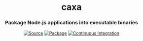 <h1 align="center">caxa</h1>
<h3 align="center">Package Node.js applications into executable binaries</h3>
<p align="center">
<a href="https://github.com/leafac/caxa"><img src="https://img.shields.io/badge/Source---" alt="Source"></a>
<a href="https://www.npmjs.com/package/caxa"><img alt="Package" src="https://badge.fury.io/js/caxa.svg"></a>
<a href="https://github.com/leafac/caxa/actions"><img src="https://github.com/leafac/caxa/workflows/.github/workflows/main.yml/badge.svg" alt="Continuous Integration"></a>
</p>

<!--

You may extend PATH yourself in the command…

Add support for .tar.gz & .zip appendages.

Talk about signing the executable.


Json footer. Include build id
Use new line to find footer and separator to find archive 



- [ ] What does ncc do with native modules
- [ ] Use npm bin
- [ ] References on the self-extracting bash idea
    - [ ] https://www.matteomattei.com/create-self-contained-installer-in-bash-that-extracts-archives-and-perform-actitions/
    - [ ] https://www.linuxjournal.com/node/1005818
    - [ ] https://community.linuxmint.com/tutorial/view/1998
    - [ ] https://github.com/megastep/makeself
    - [ ] http://alexradzin.blogspot.com/2015/12/creating-self-extracting-targz.html?m=1
    - [ ] Very similar to caxa: https://www.npmjs.com/package/bashpackng
- [ ] Improvements
    - [ ] Make the separator between the preamble and the tar a comment
    - [ ] npm dedupe
    - [ ] Check that the input path exists
- [ ] Handling the Windows situation
    - [ ] Use a batch script or PowerShell to emulate the bash script
        - [ ] https://www.dostips.com/forum/viewtopic.php?f=3&t=4842
        - [ ] http://www.piclist.com/techref//dos/binbat.htm
    - [ ] Use bash for Windows
        - [ ] But only developers have installed that…
    - [ ] Use tar
        - [ ] Relatively new
    - [ ] Self-extractor kind of tools
        - [ ] WinZip self extractor
        - [ ] Iexpress
        - [ ] 7-Zip SFX Maker
    - [ ] Use another language to compile to an actual .exe (doing what the bash script preamble does)
        - [ ] Go
            - [ ] Easier to use
            - [ ] But will require people to have a Go environment for using caxa (but not the caxa’ed binary)
        - [ ] C
            - [ ] https://bitbucket.org/proxymlr/bsdtar/src/xtar/contrib/xtar.c
            - [ ] zlib
            - [ ] People already have a C toolchain to be able to compile native modules anyway
- [ ] Alternatives
    - [ ] Just distribute .tar.gz & .zip. We have to wrap the binary in a .tar.gz to file mode be executable anyway…
    - [ ] How do the following projects generate their binaries?
        - [ ] pkg
        - [ ] nexe
        - [ ] Electron
- [ ] Story
    - [ ] The original motivation was the seemingly ease of distribution of Go (which mostly holds up: Go has problems with cross-compilation of CGO, but at least it’s able to produce single binaries, and in 1.16 it’ll even be able to embed assets without third-party tools)
    - [ ] Compiling seems to be something that people care about, because Deno has experimental support for it
    - [ ] In node, compilation breaks down because of native extensions, which must be files
    - [ ] Also, everything breaks down because of file permissions (chmod +x) (that’s true even of Go) (the solution is to zip/tar, but then, at that point, why bother with a single file? People will have to either chmod or unzip anyway)
    - [ ] Zip > Tar (more familiar, works on Windows) (though file sizes are bigger)
    - [ ] Go cant crosscompile cgo easily (its possible, just hard) (things like sqlite are cgo) (example of how you can cross-compile Go: https://github.com/karalabe/xgo) (example of project that is CGO: https://github.com/mattn/go-sqlite3)
    - [ ] Examples of things that depend on native extensions (https://www.npmjs.com/package/windows-build-tools#examples-of-modules-supported)
- [ ] Sometimes people Zip exes to get around antivirus (for example, as email attachments)
- [ ] Rename the preamble to “stub”: https://en.m.wikipedia.org/wiki/Self-extracting_archive
- [ ] https://github.com/vk-twiconnect/sfx-creator-service
- [ ] https://stackoverflow.com/questions/27904532/how-do-i-make-a-self-extract-and-running-installer
- [ ] https://www.npmjs.com/package/sfxbundler
    - [ ] https://github.com/touchifyapp/sfx
- [ ] https://github.com/AlexanderOMara/portable-executable-signature
- [ ] https://github.com/anders-liu/pe-struct
- [ ] https://github.com/ironSource/portable-executable
- [ ] https://github.com/bennyhat/peid-finder
- [ ] https://github.com/lief-project/LIEF
- [ ] The idea in using different node versions if bad as well because of native modules
- [ ] https://github.com/KosalaHerath/macos-installer-builder
- [ ] Icon
- [ ] .command / .tool extending to make terminal window open
- [ ] Automator
- [ ] https://mathiasbynens.be/notes/shell-script-mac-apps
- [ ] https://stackoverflow.com/questions/281372/executing-shell-scripts-from-the-os-x-dock
- [ ] https://gist.github.com/mathiasbynens/674099

http://www.wsanchez.net/software/

https://sveinbjorn.org/platypus
- [ ] AppImage on linux?
- [ ] Electrons bundles

https://github.com/subtleGradient/tilde-bin/blob/master/appify

https://github.com/subtleGradient/Appify-UI
- [ ] Another reason why cross compiling is silly: you want to test your stuff in the different operating systems
- [ ] @leafac/pkg
    - [ ] Cross-compilation of binaries: https://github.com/vercel/pkg/pull/837
    - [ ] New Node versions: https://github.com/yao-pkg/pkg-binaries

https://stackoverflow.com/questions/5795446/appending-data-to-an-exe

https://blog.barthe.ph/2009/02/22/change-signed-executable/

https://edn.embarcadero.com/article/27979

https://security.stackexchange.com/questions/77336/how-is-the-file-overlay-read-by-an-exe-virus.  The payload is called an overlay

https://github.com/jason-klein/signed-nsis-exe-append-payload

https://stackoverflow.com/questions/5316152/store-data-in-executable


Techniques to find payload : separator; footer; hard coded offset


Appending to binaries works on windows as Linux. How about Apple? (May be unnecessary because of application bundles...

https://www.codeproject.com/Articles/7053/Pure-WIN32-Self-Extract-EXE-Builder


https://zlib.net

https://opensource.apple.com/source/libarchive/libarchive-29/libarchive/examples/untar.c.auto.html

https://github.com/calccrypto/tar

https://gist.github.com/mimoo/25fc9716e0f1353791f5908f94d6e726

https://www.tutorialspoint.com/c_standard_library/c_function_system.htm

http://www.libarchive.org

https://repo.or.cz/libtar.git

https://github.com/libarchive/libarchive/wiki/LibarchiveFormats


Insist on .exe on Windows 


Document how you could cross-compile yourself by downloading node. The same applies to building for different versions of node.
Document how you could know if you’re in the caxa (have a different entry point).
Document how you probably want to zip the outputs to keep the executable permissions right.
Do something for app icons (rcedit for .exe & something else for .app).

	// https://stackoverflow.com/questions/10385551/get-exit-code-go

Might as well use exec package, because of https://github.com/golang/go/issues/30662

	// https://golang.org/pkg/os/exec/
	// https://golang.org/pkg/syscall/#Exec
	// https://pkg.go.dev/golang.org/x/sys
	// https://pkg.go.dev/golang.org/x/sys@v0.0.0-20210226181700-f36f78243c0c/unix#Exec
	// https://pkg.go.dev/golang.org/x/sys@v0.0.0-20210226181700-f36f78243c0c/windows/mkwinsyscall


// TODO: Consider a simpler yet richer format for the payload:
// tar/base64 -> JSON with command-line options -> gzip
// https://stackoverflow.com/questions/1443158/binary-data-in-json-string-something-better-than-base64
// multipart form data
// asar
// WINNING IDEA: Just use a line of JSON before the archive!

// TODO: Include err in the error messages.

	// FIXME: Maybe don’t read the whole file?

	// // TODO: Compute temporary directory path based on the contents of the archive.
	// // TODO: Check if temporary directory exists and only untar if necessary.

	// // Adapted from https://github.com/golang/build/blob/db2c93053bcd6b944723c262828c90af91b0477a/internal/untar/untar.go
	// // More references:
	// // https://stackoverflow.com/questions/57639648/how-to-decompress-tar-gz-file-in-go
	// // https://gist.github.com/indraniel/1a91458984179ab4cf80
	// // https://medium.com/@skdomino/taring-untaring-files-in-go-6b07cf56bc07
	// // https://medium.com/learning-the-go-programming-language/working-with-compressed-tar-files-in-go-e6fe9ce4f51d
	// // https://github.com/mholt/archiver
	// // https://github.com/codeclysm/extract
	// //
	// // I decided to copy and paste instead of using a package for this to keep the build simple.


install go 
    "postinstall": "node postinstall.js install",
    "preuninstall": "node postinstall.js uninstall"

    https://blog.xendit.engineer/how-we-repurposed-npm-to-publish-and-distribute-our-go-binaries-for-internal-cli-23981b80911b
    https://www.npmjs.com/package/npm-golang

Go packages:
https://github.com/mholt/archiver/blob/v1.1.2/targz.go
https://pkg.go.dev/golang.org/x/build/internal/untar / https://github.com/k3s-io/k3s/blob/v1.0.1/pkg/untar/untar.go / https://pkg.go.dev/github.com/rancher/k3s/pkg/untar
https://github.com/cloudfoundry/archiver/blob/master/extractor/tgz_extractor.go


More references:

https://superuser.com/questions/42788/is-it-possible-to-execute-a-file-after-extraction-from-a-7-zip-self-extracting-a
http://ntsblog.homedev.com.au/index.php/2015/05/14/self-extracting-archive-runs-setup-exe-7zip-sfx-switch/
https://nsis.sourceforge.io/Main_Page
https://www.7-zip.org/sdk.html
https://superuser.com/questions/1048866/creating-7zip-sfx-installer
https://sevenzip.osdn.jp/chm/start.htm
https://sevenzip.osdn.jp/chm/cmdline/switches/sfx.htm

copy /b 7z\bin\7zS2con.sfx + config.txt + echo-command-line-parameters.7z extract\echo-command-line-parameters.exe

```console
$ caxa "examples/echo-command-line-parameters" 'node "{{ caxa }}/index.js"' "/tmp/Echo Command-Line Parameters.app"
$ caxa "examples/echo-command-line-parameters" 'node "{{ caxa }}/index.js"' "/tmp/echo-command-line-parameters"
```

// TODO: Extensions:
// No-extension (self-extracting binary) (macOS / Linux)
// .app / .app.zip / .app.tar.gz / .app.tgz (Bundle) (option to show the terminal or not) (macOS)
// .exe / .exe.zip / .exe.tar.gz / .exe.tgz (self-extracting binary) (option to show the terminal or not) (Windows)
// .zip / .tar.gz / .tgz (Binary bundle) (macOS / Linux / Windows)

- `__dirname` vs `process.cwd()`.
- `CAXA` environment variable.

- Programmatic API

- Requirements on machine that’ll run the executable:
  - /usr/bin/env
  - sh
  - if, [, and stuff
  - mkdir
  - tail
  - tar
  - env
  - exit

```json
{
  "scripts": {
    "boxednode": "boxednode -s index.js -t packaged-by-boxed-node",
    "js2bin": "js2bin --build --platform=darwin --node=14.15.3 --app=$PWD/index.js --name=packaged-by-js2bin && chmod +x packaged-by-js2bin-darwin-x64",
    "nar": "nar create -e"
  },
  "dependencies": {
    "@leafac/sqlite": "^1.1.2",
    "sharp": "^0.27.1"
  },
  "devDependencies": {
    "boxednode": "^1.9.0",
    "js2bin": "^1.0.6",
    "nar": "^0.3.40",
    "nexe": "^4.0.0-beta.17"
  }
}
```

### https://github.com/vercel/pkg

- **Maintained:** ❌
- **Support all Node.js APIs (for example, `fs/promises`, which was problematic with `pkg`):** ✅ At least it supports `fs/promises` since I added it; other APIs may break in the future
- **Support native modules:** ❌ There’s the approach in this pull request, but it doesn’t seem to work for all packages (for example, sharp)
- **Support multiple files:** ✅
- **Support latest Node version (at least latest LTS):** ❌
- **Fast to package:** ✅
- **Cross-compile (good to have):** ❌ Not with native modules

### https://github.com/mongodb-js/boxednode

- **Maintained:** ✅
- **Support all Node.js APIs (for example, `fs/promises`, which was problematic with `pkg`):** ✅
- **Support native modules:** ✅
- **Support multiple files:** ❌
- **Support latest Node version (at least latest LTS):** ✅
- **Fast to package:** ❌ Compiles Node **every time**, which takes hours the first time, and is faster after that, but still kinda slow (674.23s user 59.80s system 243% cpu 5:01.06 total)
- **Cross-compile (good to have):** ❌

### https://github.com/criblio/js2bin

- **Maintained:**
- **Support all Node.js APIs (for example, `fs/promises`, which was problematic with `pkg`):**
- **Support native modules:**
- **Support multiple files:**
- **Support latest Node version (at least latest LTS):**
- **Fast to package:** ✅
- **Cross-compile (good to have):**

(You have to `chmod +x` the resulting binary)
(Doesn’t seem to work at all)

### https://github.com/h2non/nar

- **Maintained:**
- **Support all Node.js APIs (for example, `fs/promises`, which was problematic with `pkg`):**
- **Support native modules:**
- **Support multiple files:**
- **Support latest Node version (at least latest LTS):**
- **Fast to package:**
- **Cross-compile (good to have):**

### https://github.com/pmq20/node-packer

- **Maintained:**
- **Support all Node.js APIs (for example, `fs/promises`, which was problematic with `pkg`):**
- **Support native modules:**
- **Support multiple files:**
- **Support latest Node version (at least latest LTS):**
- **Fast to package:**
- **Cross-compile (good to have):**

### https://github.com/nexe/nexe / https://github.com/nmarus/nexe-natives

- **Maintained:**
- **Support all Node.js APIs (for example, `fs/promises`, which was problematic with `pkg`):**
- **Support native modules:**
- **Support multiple files:**
- **Support latest Node version (at least latest LTS):**
- **Fast to package:**
- **Cross-compile (good to have):**

### http://enclosejs.com

- Closed source
- Abandoned in favor of pkg

### Notes

- No cross-compiling & no other versions of node, because of native modules (also because it’s simpler).
- Self-extracting binary is naturally smaller (you could compress the result of pkg, but then users have to extract themselves)
- Self-extracting is better because you need files anyway (for `.node` files, which node apparently insists on loading from the filesystem)
- nar hasn’t been updated in years, yet it worked with the latest node version, it was fast, and it supported native modules just fine!
- Your sources will be visible (maybe obfuscate them…)
- No special semantics: No `process.pkg`, because it’s annoying to use with TypeScript, and fragile to maintain. If you need, have a different entrypoint; or we can have an environment variable.
- Just package all the contents of the folder; no need to declare `assets` and `scripts`; no need to bundle; no need to traverse the `require`.
- `http://nodejs.org/dist/v0.8.2/node.exe`.
- https://github.com/megastep/makeself
- https://documentation.help/WinRAR/HELPArcSFX.htm
- Node modules related to 7zip
  - https://www.npmjs.com/package/node-7z-archive
  - https://www.npmjs.com/package/7zip-bin
  - https://www.npmjs.com/package/7zip-bin-wrapper
  - https://www.npmjs.com/package/p7zip
  - https://www.npmjs.com/package/7zip
  - https://www.npmjs.com/package/node-7z
- **How it’ll work:**
  - Copy project into temporary directory (except for .git) (not `npm pack` because we want the `node_modules` in there) (deterministic name, but different for every release (a hash of the material in the directory))
  - `npm prune --production`
  - Copy node executable: `shell.cp(process.argv[0], <temporary-directory>/node_modules/.bin/node)`
  - Compress
  - Create a shell preamble
    - Add `<temporary-directory>/node_modules/.bin/node` to `PATH`, so things like `ts-node` just work.
- Interesting project: https://www.npmjs.com/package/node
- https://netbeansscribbles.wordpress.com/2015/01/30/creating-a-self-extracting-7zip-archive-multi-platform/
- **Alternatives:**
  - Bash/.bat files
    - https://peter-west.uk/blog/2019/making-node-script-binaries.html
    - https://sysplay.in/blog/linux/2019/12/self-extracting-shell-script/
    - https://gist.github.com/gregjhogan/bfcffe88ac9d6865efc5
    - iexpress
  - 7z
  - SFX
- https://www.npmjs.com/package/7zip-min

### Installation

```console
$ npm install caxa
```

Use caxa with [Prettier](https://prettier.io) (automatic formatting), and the Visual Studio Code extensions [Prettier - Code formatter](https://marketplace.visualstudio.com/items?itemName=esbenp.prettier-vscode) (Prettier support) and [es6-string-html](https://marketplace.visualstudio.com/items?itemName=Tobermory.es6-string-html) (syntax highlighting).

### Features, Usage, and Examples

- **Use tagged template literals as an HTML template engine.** For example:

  ```typescript
  import html from "caxa";

  console.log(html`<p>${"Leandro Facchinetti"}</p>`); // => <p>Leandro Facchinetti</p>
  ```

- **Safe by default.** For example:

  ```typescript
  console.log(html`<p>${`<script>alert(1);</script>`}</p>`); // => <p>&#x3C;script&#x3E;alert(1);&#x3C;/script&#x3E;</p>
  ```

- **Unsafely interpolate trusted HTML with `$${...}`.** For example:

  ```typescript
  console.log(html`<p>$${`<span>Leandro Facchinetti</span>`}</p>`); // => <p><span>Leandro Facchinetti</span></p>
  ```

- **Join interpolated arrays.** For example:

  ```typescript
  console.log(html`<p>${["Leandro", " ", "Facchinetti"]}</p>`); // => <p>Leandro Facchinetti</p>
  ```

  Array interpolations are safe by default; if you wish to unsafely interpolate an array of trusted HTML use `$${[...]}`.

- **caxa doesn’t encode HTML itself.** It relies on [he](https://npm.im/he), which is much more robust than any bespoke encoding.

- **caxa doesn’t try to format the output.** If you need pretty HTML, you may call Prettier programmatically on the output.

- **caxa generates strings.** No kind of virtual DOM here.

### Related Projects

- <https://npm.im/@leafac/sqlite>: [better-sqlite3](https://npm.im/better-sqlite3) with tagged template literals.
- <https://npm.im/@leafac/sqlite-migration>: A lightweight migration system for @leafac/sqlite.

### Prior Art

- <https://npm.im/html-template-tag>:
  - Was a major inspiration for this. Its design is simple and great. In particular, I love (and stole) the idea of using `$${...}` to mark safe interpolation.
  - [Doesn’t encode arrays by default](https://github.com/AntonioVdlC/html-template-tag/issues/10).
  - [Uses a bespoke encoding](https://github.com/AntonioVdlC/html-template-tag/blob/b6a5eee92a4625c93de5cc9c3446cd3ca79e9b3c/src/index.js#L3).
  - [Has awkward types that require substitutions to be `string`s, as opposed to `any`s](https://github.com/AntonioVdlC/html-template-tag/blob/b6a5eee92a4625c93de5cc9c3446cd3ca79e9b3c/index.d.ts#L3).
- <https://npm.im/common-tags>:
  - Doesn’t encode interpolated values by default.
  - Uses the `safeHtml` tag, which isn’t recognized by Prettier & the es6-string-html Visual Studio Code extension.
- <https://npm.im/escape-html-template-tag>:
  - Awkward API with `escapeHtml.safe()` and `escapeHtml.join()` instead of the `$${}` trick.
  - [Uses a bespoke encoding](https://github.com/Janpot/escape-html-template-tag/blob/14ab388646b9b930ea68a46b0a9c8314d65b388a/index.mjs#L1-L10).
- <https://npm.im/lit-html>, <https://npm.im/nanohtml>, <https://npm.im/htm>, and <https://npm.im/viperhtml>:
  - Have the notion of virtual DOM instead of simple strings.

-->
